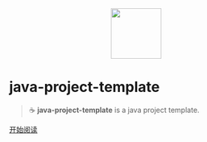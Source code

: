 <div align="center"><img width="100px" src="http://dunwu.test.upcdn.net/common/logo/zp.png" /></div>

# java-project-template

> :coffee: **java-project-template** is a java project template.

[开始阅读](README.md)
